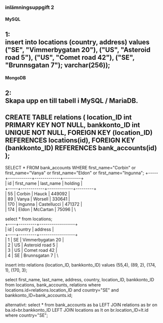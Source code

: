 ### inlämningsuppgift 2

#### MySQL 
1: \
insert into locations (country, address) values ("SE", "Vimmerbygatan 20"), ("US", "Asteroid road 5"), ("US", "Comet road 42"), ("SE", "Brunnsgatan 7");
varchar(256));
---
#### MongoDB

#### 
2: \
Skapa upp en till tabell i MySQL / MariaDB.
---
CREATE TABLE relations (
location_ID int PRIMARY KEY NOT NULL, 
bankkonto_ID int UNIQUE NOT NULL, 
FOREIGN KEY (location_ID) REFERENCES locations(id), 
FOREIGN KEY (bankkonto_ID) REFERENCES bank_accounts(id)
);
---

SELECT  * FROM bank_accounts WHERE first_name="Corbin" or first_name="Vanya" or first_name="Eldon" or first_name="Ingunna";
+-----+------------+-------------+---------+ \
| id  | first_name | last_name   | holding | \
+-----+------------+-------------+---------+ \
|  55 | Corbin     | Hauck       |  449092 | \
|  89 | Vanya      | Worsell     |  330641 | \
| 170 | Ingunna    | Castellucci |  471372 | \
| 174 | Eldon      | McCartan    |   75096 | \

select * from locations; \
+----+---------+------------------+ \
| id | country | address          | \
+----+---------+------------------+ \
|  1 | SE      | Vimmerbygatan 20 | \
|  2 | US      | Asteroid road 5  | \
|  3 | US      | Comet road 42    | \
|  4 | SE      | Brunnsgatan 7    | \


insert into relations (location_ID, bankkonto_ID) values (55,4), (89, 2), (174, 1),  (170, 3);

select first_name, last_name, address, country, location_ID, bankkonto_ID from locations, bank_accounts, relations where locations.id=relations.location_ID and country="SE" and bankkonto_ID=bank_accounts.id;

alternativt:
select * from bank_accounts as ba LEFT JOIN relations as br on ba.id=br.bankkonto_ID 
LEFT JOIN locations as lt on br.location_ID=lt.id where country="SE";


